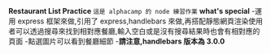 **Restaurant List Practice**
`這是 alphacamp 的 node 練習作業`
**what's special** 
    -運用 express 框架來做,引用了 express,handlebars 來做,再搭配靜態網頁渲染使用者可以透過搜尋來找到相對應餐廳,輸入空白或是沒有搜尋結果時也會有相對應的頁面 
    -點選圖片可以看到餐廳細節 
    -**請注意,handlebars 版本為 3.0.0**
